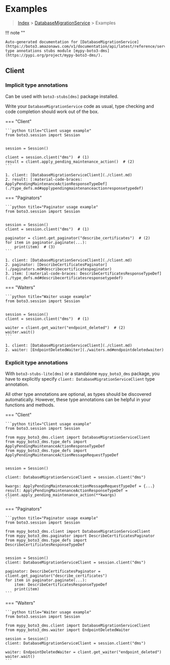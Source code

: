 # Examples

> [Index](../README.md) > [DatabaseMigrationService](./README.md) > Examples

!!! note ""

    Auto-generated documentation for [DatabaseMigrationService](https://boto3.amazonaws.com/v1/documentation/api/latest/reference/services/dms.html#DatabaseMigrationService)
    type annotations stubs module [mypy-boto3-dms](https://pypi.org/project/mypy-boto3-dms/).

## Client

### Implicit type annotations

Can be used with `boto3-stubs[dms]` package installed.

Write your `DatabaseMigrationService` code as usual,
type checking and code completion should work out of the box.


=== "Client"

    ```python title="Client usage example"
    from boto3.session import Session


    session = Session()

    client = session.client("dms")  # (1)
    result = client.apply_pending_maintenance_action()  # (2)
    ```

    1. client: [DatabaseMigrationServiceClient](./client.md)
    2. result: [:material-code-braces: ApplyPendingMaintenanceActionResponseTypeDef](./type_defs.md#applypendingmaintenanceactionresponsetypedef) 



=== "Paginators"

    ```python title="Paginator usage example"
    from boto3.session import Session


    session = Session()
    client = session.client("dms")  # (1)

    paginator = client.get_paginator("describe_certificates")  # (2)
    for item in paginator.paginate(...):
        print(item)  # (3)
    ```

    1. client: [DatabaseMigrationServiceClient](./client.md)
    2. paginator: [DescribeCertificatesPaginator](./paginators.md#describecertificatespaginator)
    3. item: [:material-code-braces: DescribeCertificatesResponseTypeDef](./type_defs.md#describecertificatesresponsetypedef) 



=== "Waiters"

    ```python title="Waiter usage example"
    from boto3.session import Session


    session = Session()
    client = session.client("dms")  # (1)

    waiter = client.get_waiter("endpoint_deleted")  # (2)
    waiter.wait()
    ```

    1. client: [DatabaseMigrationServiceClient](./client.md)
    2. waiter: [EndpointDeletedWaiter](./waiters.md#endpointdeletedwaiter)


### Explicit type annotations

With `boto3-stubs-lite[dms]`
or a standalone `mypy_boto3_dms` package, you have to explicitly specify `client: DatabaseMigrationServiceClient` type annotation.

All other type annotations are optional, as types should be discovered automatically.
However, these type annotations can be helpful in your functions and methods.


=== "Client"

    ```python title="Client usage example"
    from boto3.session import Session

    from mypy_boto3_dms.client import DatabaseMigrationServiceClient
    from mypy_boto3_dms.type_defs import ApplyPendingMaintenanceActionResponseTypeDef
    from mypy_boto3_dms.type_defs import ApplyPendingMaintenanceActionMessageRequestTypeDef


    session = Session()

    client: DatabaseMigrationServiceClient = session.client("dms")

    kwargs: ApplyPendingMaintenanceActionMessageRequestTypeDef = {...}
    result: ApplyPendingMaintenanceActionResponseTypeDef = client.apply_pending_maintenance_action(**kwargs)
    ```



=== "Paginators"

    ```python title="Paginator usage example"
    from boto3.session import Session

    from mypy_boto3_dms.client import DatabaseMigrationServiceClient
    from mypy_boto3_dms.paginator import DescribeCertificatesPaginator
    from mypy_boto3_dms.type_defs import DescribeCertificatesResponseTypeDef


    session = Session()
    client: DatabaseMigrationServiceClient = session.client("dms")

    paginator: DescribeCertificatesPaginator = client.get_paginator("describe_certificates")
    for item in paginator.paginate(...):
        item: DescribeCertificatesResponseTypeDef
        print(item)
    ```



=== "Waiters"

    ```python title="Waiter usage example"
    from boto3.session import Session

    from mypy_boto3_dms.client import DatabaseMigrationServiceClient
    from mypy_boto3_dms.waiter import EndpointDeletedWaiter

    session = Session()
    client: DatabaseMigrationServiceClient = session.client("dms")

    waiter: EndpointDeletedWaiter = client.get_waiter("endpoint_deleted")
    waiter.wait()
    ```


